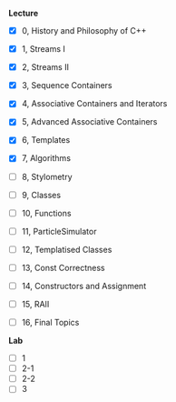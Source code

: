 **Lecture**

- [x] 0, History and Philosophy of C++
- [x] 1, Streams I
- [x] 2, Streams II
- [x] 3, Sequence Containers
- [x] 4, Associative Containers and Iterators
- [x] 5, Advanced Associative Containers
- [x] 6, Templates
- [x] 7, Algorithms
- [ ] 8, Stylometry
- [ ] 9, Classes
- [ ] 10, Functions
- [ ] 11, ParticleSimulator
- [ ] 12, Templatised Classes
- [ ] 13, Const Correctness
- [ ] 14, Constructors and Assignment
- [ ] 15, RAII
- [ ] 16, Final Topics



**Lab**

- [ ] 1
- [ ] 2-1
- [ ] 2-2
- [ ] 3